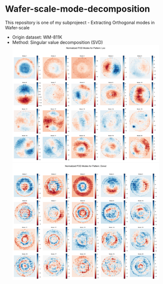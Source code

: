 # Wafer-scale-mode-decomposition
This repository is one of my subprojeect - Extracting Orthogonal modes in Wafer-scale

* Origin dataset: WM-811K
* Method: Singular value decomposition (SVD)
![Modes at Loc-type](decomposition_results/Loc_modes_normalized.png)
![Modes at Donut-type](decomposition_results/Donut_modes_normalized.png)
